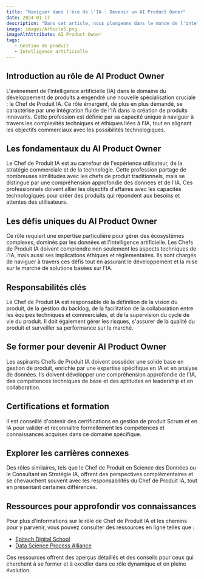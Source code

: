 ```yaml
---
title: "Naviguer dans l'ère de l'IA : Devenir un AI Product Owner"  
date: 2024-01-17
description: "Dans cet article, nous plongeons dans le monde de l'intelligence artificielle appliquée à la gestion de produit. Nous explorons comment les AI Product Owners gèrent les défis uniques liés à l'intégration de l'IA dans les produits et comment ils contribuent à façonner l'avenir de la gestion de produit. Nous discutons également de la formation nécessaire pour exceller dans ce rôle et des perspectives de carrière connexes."
image: images/Article5.png
imageAltAttribute: AI Product Owner
tags:
   - Gestion de produit 
   - Intelligence artificielle 
---
```

## **Introduction au rôle de AI Product Owner**

L'avènement de l'intelligence artificielle (IA) dans le domaine du développement de produits a engendré une nouvelle spécialisation cruciale : le Chef de Produit IA. Ce rôle émergent, de plus en plus demandé, se caractérise par une intégration fluide de l'IA dans la création de produits innovants. Cette profession est définie par sa capacité unique à naviguer à travers les complexités techniques et éthiques liées à l'IA, tout en alignant les objectifs commerciaux avec les possibilités technologiques.

## **Les fondamentaux du AI Product Owner**

Le Chef de Produit IA est au carrefour de l'expérience utilisateur, de la stratégie commerciale et de la technologie. Cette profession partage de nombreuses similitudes avec les chefs de produit traditionnels, mais se distingue par une compréhension approfondie des données et de l'IA. Ces professionnels doivent allier les objectifs d'affaires avec les capacités technologiques pour créer des produits qui répondent aux besoins et attentes des utilisateurs.

## **Les défis uniques du AI Product Owner**

Ce rôle requiert une expertise particulière pour gérer des écosystèmes complexes, dominés par les données et l'intelligence artificielle. Les Chefs de Produit IA doivent comprendre non seulement les aspects techniques de l'IA, mais aussi ses implications éthiques et réglementaires. Ils sont chargés de naviguer à travers ces défis tout en assurant le développement et la mise sur le marché de solutions basées sur l'IA.

## **Responsabilités clés**

Le Chef de Produit IA est responsable de la définition de la vision du produit, de la gestion du backlog, de la facilitation de la collaboration entre les équipes techniques et commerciales, et de la supervision du cycle de vie du produit. Il doit également gérer les risques, s'assurer de la qualité du produit et surveiller sa performance sur le marché.

## **Se former pour devenir AI Product Owner**

Les aspirants Chefs de Produit IA doivent posséder une solide base en gestion de produit, enrichie par une expertise spécifique en IA et en analyse de données. Ils doivent développer une compréhension approfondie de l'IA, des compétences techniques de base et des aptitudes en leadership et en collaboration.

## **Certifications et formation**

Il est conseillé d'obtenir des certifications en gestion de produit Scrum et en IA pour valider et reconnaître formellement les compétences et connaissances acquises dans ce domaine spécifique.

## **Explorer les carrières connexes**

Des rôles similaires, tels que le Chef de Produit en Science des Données ou le Consultant en Stratégie IA, offrent des perspectives complémentaires et se chevauchent souvent avec les responsabilités du Chef de Produit IA, tout en présentant certaines différences.

## **Ressources pour approfondir vos connaissances**

Pour plus d'informations sur le rôle de Chef de Produit IA et les chemins pour y parvenir, vous pouvez consulter des ressources en ligne telles que :

- [Epitech Digital School](https://www.epitech.digital/metiers-digital/devenir-ai-product-owner-avec-epitech-digital-school/)
- [Data Science Process Alliance](https://www.datascience-pm.com/ai-product-owner/)

Ces ressources offrent des aperçus détaillés et des conseils pour ceux qui cherchent à se former et à exceller dans ce rôle dynamique et en pleine évolution.
